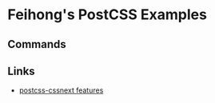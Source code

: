 # Feihong's PostCSS Examples

## Commands

## Links

- [postcss-cssnext features](http://cssnext.io/features/)
